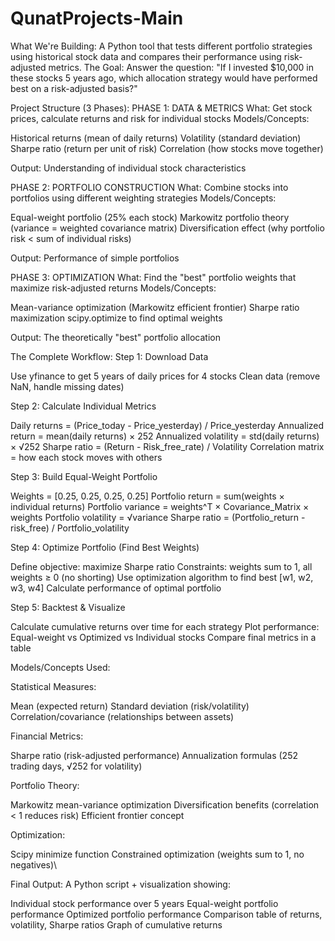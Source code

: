 # QunatProjects-Main
What We're Building:
A Python tool that tests different portfolio strategies using historical stock data and compares their performance using risk-adjusted metrics.
The Goal:
Answer the question: "If I invested $10,000 in these stocks 5 years ago, which allocation strategy would have performed best on a risk-adjusted basis?"

Project Structure (3 Phases):
PHASE 1: DATA & METRICS
What: Get stock prices, calculate returns and risk for individual stocks
Models/Concepts:

Historical returns (mean of daily returns)
Volatility (standard deviation)
Sharpe ratio (return per unit of risk)
Correlation (how stocks move together)

Output: Understanding of individual stock characteristics

PHASE 2: PORTFOLIO CONSTRUCTION
What: Combine stocks into portfolios using different weighting strategies
Models/Concepts:

Equal-weight portfolio (25% each stock)
Markowitz portfolio theory (variance = weighted covariance matrix)
Diversification effect (why portfolio risk < sum of individual risks)

Output: Performance of simple portfolios

PHASE 3: OPTIMIZATION
What: Find the "best" portfolio weights that maximize risk-adjusted returns
Models/Concepts:

Mean-variance optimization (Markowitz efficient frontier)
Sharpe ratio maximization
scipy.optimize to find optimal weights

Output: The theoretically "best" portfolio allocation

The Complete Workflow:
Step 1: Download Data

Use yfinance to get 5 years of daily prices for 4 stocks
Clean data (remove NaN, handle missing dates)

Step 2: Calculate Individual Metrics

Daily returns = (Price_today - Price_yesterday) / Price_yesterday
Annualized return = mean(daily returns) × 252
Annualized volatility = std(daily returns) × √252
Sharpe ratio = (Return - Risk_free_rate) / Volatility
Correlation matrix = how each stock moves with others

Step 3: Build Equal-Weight Portfolio

Weights = [0.25, 0.25, 0.25, 0.25]
Portfolio return = sum(weights × individual returns)
Portfolio variance = weights^T × Covariance_Matrix × weights
Portfolio volatility = √variance
Sharpe ratio = (Portfolio_return - risk_free) / Portfolio_volatility

Step 4: Optimize Portfolio (Find Best Weights)

Define objective: maximize Sharpe ratio
Constraints: weights sum to 1, all weights ≥ 0 (no shorting)
Use optimization algorithm to find best [w1, w2, w3, w4]
Calculate performance of optimal portfolio

Step 5: Backtest & Visualize

Calculate cumulative returns over time for each strategy
Plot performance: Equal-weight vs Optimized vs Individual stocks
Compare final metrics in a table


Models/Concepts Used:

Statistical Measures:

Mean (expected return)
Standard deviation (risk/volatility)
Correlation/covariance (relationships between assets)


Financial Metrics:

Sharpe ratio (risk-adjusted performance)
Annualization formulas (252 trading days, √252 for volatility)


Portfolio Theory:

Markowitz mean-variance optimization
Diversification benefits (correlation < 1 reduces risk)
Efficient frontier concept


Optimization:

Scipy minimize function
Constrained optimization (weights sum to 1, no negatives)\

Final Output:
A Python script + visualization showing:

Individual stock performance over 5 years
Equal-weight portfolio performance
Optimized portfolio performance
Comparison table of returns, volatility, Sharpe ratios
Graph of cumulative returns
